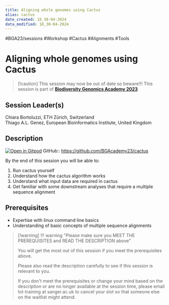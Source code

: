 ```yaml
---
title: Aligning whole genomes using Cactus
alias: cactus
date_created: 18_30-04-2024
data_modified: 18_30-04-2024
---
```

#BGA23/sessions #Workshop #Cactus #Alignments #Tools 

# Aligning whole genomes using Cactus

> [!caution] This session may now be out of date so beware!!!
> This session is part of [**Biodiversity Genomics Academy 2023**](https://BGA23.org)

## Session Leader(s)

Chiara Bortoluzzi, ETH Zürich, Switzerland  
Thiago A.L. Genez, European Bioinformatics Institute, United Kingdom

## Description
[![Open in Gitpod](https://gitpod.io/button/open-in-gitpod.svg)](https://gitpod.io/#https://github.com/BGAcademy23/cactus)
GitHub:: https://github.com/BGAcademy23/cactus

By the end of this session you will be able to:

1. Run cactus yourself
2. Understand how the cactus algorithm works 
3. Understand what input data are required in cactus
4. Get familiar with some downstream analyses that require a multiple sequence alignment

## Prerequisites

- Expertise with linux command line basics
- Understanding of basic concepts of multiple sequence alignments

> [!warning] !!! warning "Please make sure you MEET THE PREREQUISITES and READ THE DESCRIPTION above"
> 
> You will get the most out of this session if you meet the prerequisites above.
> 
> Please also read the description carefully to see if this session is relevant to you.
> 
> If you don't meet the prerequisites or change your mind based on the description or are no longer available at the session time, please email tol-training at sanger.ac.uk to cancel your slot so that someone else on the waitlist might attend.
